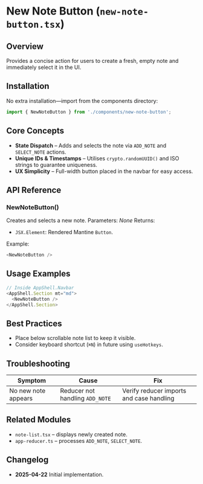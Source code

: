 # New Note Button (`new-note-button.tsx`)
## Overview
Provides a concise action for users to create a fresh, empty note and immediately select it in the UI.

## Installation
No extra installation—import from the components directory:
```typescript
import { NewNoteButton } from './components/new-note-button';
```

## Core Concepts
- **State Dispatch** – Adds and selects the note via `ADD_NOTE` and `SELECT_NOTE` actions.
- **Unique IDs & Timestamps** – Utilises `crypto.randomUUID()` and ISO strings to guarantee uniqueness.
- **UX Simplicity** – Full-width button placed in the navbar for easy access.

## API Reference
### NewNoteButton()
Creates and selects a new note.
Parameters:
*None*
Returns:
- `JSX.Element`: Rendered Mantine `Button`.

Example:
```typescript
<NewNoteButton />
```

## Usage Examples
```typescript
// Inside AppShell.Navbar
<AppShell.Section mt="md">
  <NewNoteButton />
</AppShell.Section>
```

## Best Practices
- Place below scrollable note list to keep it visible.
- Consider keyboard shortcut (`⌘N`) in future using `useHotkeys`.

## Troubleshooting
| Symptom | Cause | Fix |
|---------|-------|-----|
| No new note appears | Reducer not handling `ADD_NOTE` | Verify reducer imports and case handling |

## Related Modules
- `note-list.tsx` – displays newly created note.
- `app-reducer.ts` – processes `ADD_NOTE`, `SELECT_NOTE`.

## Changelog
- **2025-04-22** Initial implementation.
